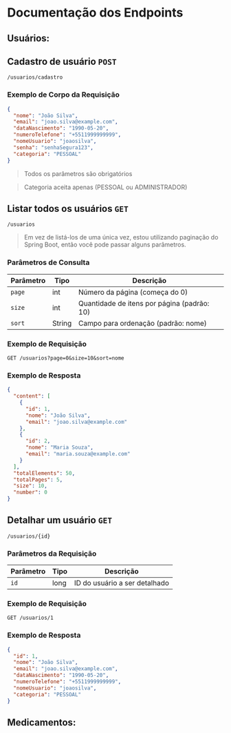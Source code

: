 # Documentação dos Endpoints

## Usuários:

## Cadastro de usuário `POST`

```
/usuarios/cadastro
```

### Exemplo de Corpo da Requisição

```json
{
  "nome": "João Silva",
  "email": "joao.silva@example.com",
  "dataNascimento": "1990-05-20",
  "numeroTelefone": "+5511999999999",
  "nomeUsuario": "joaosilva",
  "senha": "senhaSegura123",
  "categoria": "PESSOAL"
}
```

> Todos os parâmetros são obrigatórios

> Categoria aceita apenas (PESSOAL ou ADMINISTRADOR) 

## Listar todos os usuários `GET`

```
/usuarios
```

> Em vez de listá-los de uma única vez, estou utilizando paginação do Spring Boot, então você pode passar alguns parâmetros.

### Parâmetros de Consulta

| Parâmetro | Tipo  | Descrição |
|------------|-------|-------------|
| `page`     | int   | Número da página (começa do 0) |
| `size`     | int   | Quantidade de itens por página (padrão: 10) |
| `sort`     | String | Campo para ordenação (padrão: nome) |

### Exemplo de Requisição

```
GET /usuarios?page=0&size=10&sort=nome
```

### Exemplo de Resposta

```json
{
  "content": [
    {
      "id": 1,
      "nome": "João Silva",
      "email": "joao.silva@example.com"
    },
    {
      "id": 2,
      "nome": "Maria Souza",
      "email": "maria.souza@example.com"
    }
  ],
  "totalElements": 50,
  "totalPages": 5,
  "size": 10,
  "number": 0
}
```

## Detalhar um usuário `GET`

```
/usuarios/{id}
```

### Parâmetros da Requisição

| Parâmetro | Tipo  | Descrição |
|------------|-------|-------------|
| `id`       | long  | ID do usuário a ser detalhado |

### Exemplo de Requisição

```
GET /usuarios/1
```

### Exemplo de Resposta

```json
{
  "id": 1,
  "nome": "João Silva",
  "email": "joao.silva@example.com",
  "dataNascimento": "1990-05-20",
  "numeroTelefone": "+5511999999999",
  "nomeUsuario": "joaosilva",
  "categoria": "PESSOAL"
}
```




## Medicamentos:

